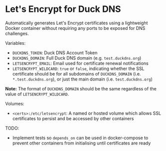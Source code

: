# Let's Encrypt for Duck DNS

Automatically generates Let's Encrypt certificates using a lightweight Docker container without requiring any ports to be exposed for DNS challenges.

Variables:
* `DUCKDNS_TOKEN`: Duck DNS Account Token
* `DUCKDNS_DOMAIN`: Full Duck DNS domain (e.g. `test.duckdns.org`)
* `LETSENCRYPT_EMAIL`: Email used for certificate renewal notifications
* `LETSENCRYPT_WILDCARD`: `true` or `false`, indicating whether the SSL certificate should be for all subdomains of `DUCKDNS_DOMAIN` (i.e. `*.test.duckdns.org`), or just the main domain (i.e. `test.duckdns.org`)

**Note:** The format of `DUCKDNS_DOMAIN` should be the same regardless of the value of `LETSENCRYPT_WILDCARD`.

Volumes:
* `<certs>:/etc/letsencrypt`: A named or hosted volume which allows SSL certificates to persist and be accessed by other containers

TODO:
* Implement tests so `depends_on` can be used in docker-compose to prevent other containers from initialising until certificates are ready
